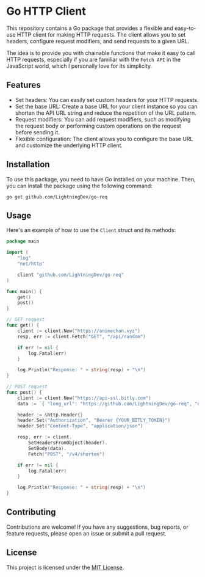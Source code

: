 # Go HTTP Client

This repository contains a Go package that provides a flexible and easy-to-use HTTP client for making HTTP requests. The client allows you to set headers, configure request modifiers, and send requests to a given URL.

The idea is to provide you with chainable functions that make it easy to call HTTP requests, especially if you are familiar with the `Fetch API` in the JavaScript world, which I personally love for its simplicity.

## Features

- Set headers: You can easily set custom headers for your HTTP requests.
- Set the base URL: Create a base URL for your client instance so you can shorten the API URL string and reduce the repetition of the URL pattern.
- Request modifiers: You can add request modifiers, such as modifying the request body or performing custom operations on the request before sending it.
- Flexible configuration: The client allows you to configure the base URL and customize the underlying HTTP client.

## Installation

To use this package, you need to have Go installed on your machine. Then, you can install the package using the following command:

```shell
go get github.com/LightningDev/go-req
```

## Usage

Here's an example of how to use the `Client` struct and its methods:

```go
package main

import (
	"log"
	"net/http"

	client "github.com/LightningDev/go-req"
)

func main() {
	get()
	post()
}

// GET request
func get() {
	client := client.New("https://animechan.xyz")
	resp, err := client.Fetch("GET", "/api/random")

	if err != nil {
		log.Fatal(err)
	}

	log.Println("Response: " + string(resp) + "\n")
}

// POST request
func post() {
	client := client.New("https://api-ssl.bitly.com")
	data := `{ "long_url": "https://github.com/LightningDev/go-req", "domain": "bit.ly" }`

	header := &http.Header{}
	header.Set("Authorization", "Bearer {YOUR_BITLY_TOKEN}")
	header.Set("Content-Type", "application/json")

	resp, err := client.
		SetHeadersFromObject(header).
		SetBody(data).
		Fetch("POST", "/v4/shorten")

	if err != nil {
		log.Fatal(err)
	}

	log.Println("Response: " + string(resp) + "\n")
}

```

## Contributing

Contributions are welcome! If you have any suggestions, bug reports, or feature requests, please open an issue or submit a pull request.

## License

This project is licensed under the [MIT License](https://github.com/LightningDev/go-req/blob/main/LICENSE).

